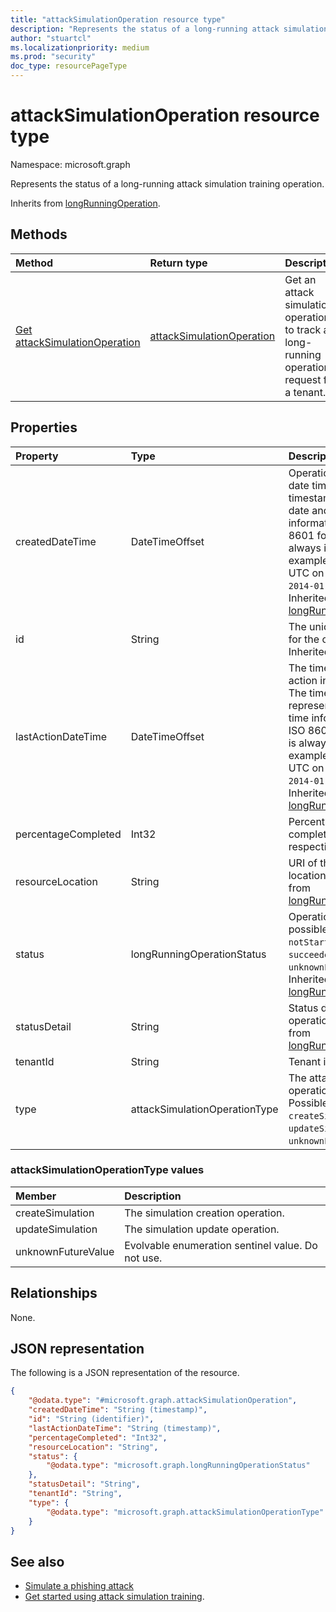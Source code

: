 ```yaml
---
title: "attackSimulationOperation resource type"
description: "Represents the status of a long-running attack simulation training operation."
author: "stuartcl"
ms.localizationpriority: medium
ms.prod: "security"
doc_type: resourcePageType
---
```


# attackSimulationOperation resource type

Namespace: microsoft.graph

Represents the status of a long-running attack simulation training operation.

Inherits from [longRunningOperation](../resources/longrunningoperation.md).

## Methods

|Method|Return type|Description|
|:---|:---|:---|
|[Get attackSimulationOperation](../api/attacksimulationoperation-get.md)|[attackSimulationOperation](../resources/attacksimulationoperation.md)|Get an attack simulation operation to track a long-running operation request for a tenant.|

## Properties

|Property|Type|Description|
|:---|:---|:---|
|createdDateTime|DateTimeOffset|Operation created date time. The timestamp represents date and time information using ISO 8601 format and is always in UTC. For example, midnight UTC on Jan 1, 2014 is `2014-01-01T00:00:00Z`. Inherited from [longRunningOperation](../resources/longrunningoperation.md).|
|id|String|The unique identifier for the operation. Inherited from [entity](../resources/entity.md).|
|lastActionDateTime|DateTimeOffset|The time of the last action in the operation. The timestamp type represents date and time information using ISO 8601 format and is always in UTC. For example, midnight UTC on Jan 1, 2014 is `2014-01-01T00:00:00Z`. Inherited from [longRunningOperation](../resources/longrunningoperation.md).|
|percentageCompleted|Int32| Percentage of completion of the respective operation.|
|resourceLocation|String|URI of the resource location. Inherited from [longRunningOperation](../resources/longrunningoperation.md).|
|status|longRunningOperationStatus|Operation status. The possible values are: `notStarted`, `running`, `succeeded`, `failed`, `unknownFutureValue`. Inherited from [longRunningOperation](../resources/longrunningoperation.md).|
|statusDetail|String|Status detail of the operation. Inherited from [longRunningOperation](../resources/longrunningoperation.md).|
|tenantId|String|Tenant identifier.|
|type|attackSimulationOperationType|The attack simulation operation type. Possible values are: `createSimulation`, `updateSimulation`, `unknownFutureValue`.|

### attackSimulationOperationType values

|Member|Description |
|:---|:---|
|createSimulation| The simulation creation operation. |
|updateSimulation| The simulation update operation. |
|unknownFutureValue| Evolvable enumeration sentinel value. Do not use. |

## Relationships

None.

## JSON representation

The following is a JSON representation of the resource.
<!-- {
  "blockType": "resource",
  "keyProperty": "id",
  "@odata.type": "microsoft.graph.attackSimulationOperation",
  "baseType": "microsoft.graph.longRunningOperation",
  "openType": false
}
-->
``` json
{
    "@odata.type": "#microsoft.graph.attackSimulationOperation",
    "createdDateTime": "String (timestamp)",
    "id": "String (identifier)",
    "lastActionDateTime": "String (timestamp)",
    "percentageCompleted": "Int32",
    "resourceLocation": "String",
    "status": {
        "@odata.type": "microsoft.graph.longRunningOperationStatus"
    },
    "statusDetail": "String",
    "tenantId": "String",
    "type": {
        "@odata.type": "microsoft.graph.attackSimulationOperationType"
    }
}
```

## See also

- [Simulate a phishing attack](/microsoft-365/security/office-365-security/attack-simulation-training?view=o365-worldwide&preserve-view=true)
- [Get started using attack simulation training](/microsoft-365/security/office-365-security/attack-simulation-training-get-started?view=o365-worldwide&preserve-view=true#simulations).
